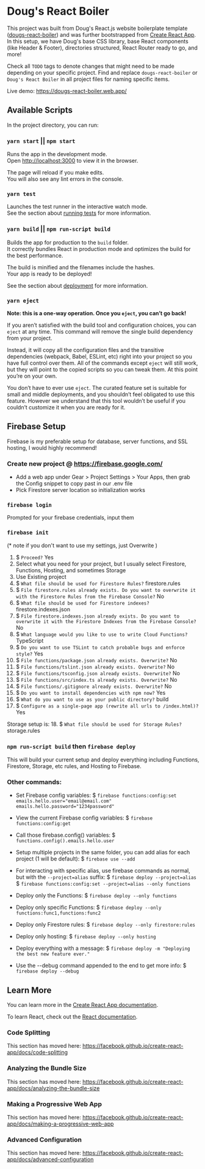 # Doug's React Boiler

This project was built from Doug's React.js website boilerplate template ([dougs-react-boiler](https://github.com/douglasrcjames/dougs-react-boiler)) and was further bootstrapped from [Create React App](https://github.com/facebook/create-react-app). In this setup, we have Doug's 
base CSS library, base React components (like Header & Footer), directories structured, React Router ready to go, and more! 

Check all `TODO` tags to denote changes that might need to be made depending on your specific project. Find and replace `dougs-react-boiler` or `Doug's React Boiler` in all project files for naming specific items.

Live demo: https://dougs-react-boiler.web.app/

## Available Scripts

In the project directory, you can run:

### `yarn start` || `npm start`

Runs the app in the development mode.<br />
Open [http://localhost:3000](http://localhost:3000) to view it in the browser.

The page will reload if you make edits.<br />
You will also see any lint errors in the console.

### `yarn test`

Launches the test runner in the interactive watch mode.<br />
See the section about [running tests](https://facebook.github.io/create-react-app/docs/running-tests) for more information.

### `yarn build` || `npm run-script build`

Builds the app for production to the `build` folder.<br />
It correctly bundles React in production mode and optimizes the build for the best performance.

The build is minified and the filenames include the hashes.<br />
Your app is ready to be deployed!

See the section about [deployment](https://facebook.github.io/create-react-app/docs/deployment) for more information.

### `yarn eject`

**Note: this is a one-way operation. Once you `eject`, you can’t go back!**

If you aren’t satisfied with the build tool and configuration choices, you can `eject` at any time. This command will remove the single build dependency from your project.

Instead, it will copy all the configuration files and the transitive dependencies (webpack, Babel, ESLint, etc) right into your project so you have full control over them. All of the commands except `eject` will still work, but they will point to the copied scripts so you can tweak them. At this point you’re on your own.

You don’t have to ever use `eject`. The curated feature set is suitable for small and middle deployments, and you shouldn’t feel obligated to use this feature. However we understand that this tool wouldn’t be useful if you couldn’t customize it when you are ready for it.


## Firebase Setup

Firebase is my preferable setup for database, server functions, and SSL hosting, I would highly recommend!

### Create new project @ https://firebase.google.com/

 - Add a web app under Gear > Project Settings > Your Apps, then grab the Config snippet to copy past in our .env file
 - Pick Firestore server location so initialization works
 
### `firebase login`

Prompted for your firebase credentials, input them

### `firebase init`
  (* note if you don't want to use my settings, just Overwrite )
  1. $ `Proceed?` Yes
  2. Select what you need for your project, but I usually select Firestore, Functions, Hosting, and sometimes Storage
  3. Use Existing project
  4. $ `What file should be used for Firestore Rules?` firestore.rules
  5. $ `File firestore.rules already exists. Do you want to overwrite it with the Firestore Rules from the Firebase Console?` No
  6. $ `What file should be used for Firestore indexes?` firestore.indexes.json
  7. $ `File firestore.indexes.json already exists. Do you want to overwrite it with the Firestore Indexes from the Firebase Console?` No
  8. $ `What language would you like to use to write Cloud Functions?` TypeScript 
  9. $ `Do you want to use TSLint to catch probable bugs and enforce style?` Yes
 10. $ `File functions/package.json already exists. Overwrite?` No
 11. $ `File functions/tslint.json already exists. Overwrite?` No
 12. $ `File functions/tsconfig.json already exists. Overwrite?` No
 13. $ `File functions/src/index.ts already exists. Overwrite?` No
 14. $ `File functions/.gitignore already exists. Overwrite?` No
 15. $ `Do you want to install dependencies with npm now?` Yes
 16. $ `What do you want to use as your public directory?` build
 17. $ `Configure as a single-page app (rewrite all urls to /index.html)?` Yes
 
 Storage setup is: 
 18.  $ `What file should be used for Storage Rules?` storage.rules

### `npm run-script build` then `firebase deploy`

This will build your current setup and deploy everything including Functions, Firestore, Storage, etc rules, and Hosting to Firebase.

### Other commands: 
- Set Firebase config variables:
$ `firebase functions:config:set emails.hello.user="email@email.com" emails.hello.password="1234password"`

- View the current Firebase config variables:
$ `firebase functions:config:get`

- Call those firebase.config() variables:
 $ `functions.config().emails.hello.user`

- Setup multiple projects in the same folder, you can add alias for each project (1 will be default):
 $ `firebase use --add`

- For interacting with specific alias, use firebase commands as normal, but with the `--project=alias` suffix: 
 $ `firebase deploy --project=alias`
 $ `firebase functions:config:set --project=alias --only functions`

- Deploy only the Functions:
 $ `firebase deploy --only functions`

- Deploy only specific Functions:
 $ `firebase deploy --only functions:func1,functions:func2`

- Deploy only Firestore rules:
 $ `firebase deploy --only firestore:rules`

- Deploy only hosting:
 $ `firebase deploy --only hosting`

- Deploy everything with a message:
 $ `firebase deploy -m "Deploying the best new feature ever."`

- Use the --debug command appended to the end to get more info:
 $ `firebase deploy --debug`

## Learn More

You can learn more in the [Create React App documentation](https://facebook.github.io/create-react-app/docs/getting-started).

To learn React, check out the [React documentation](https://reactjs.org/).

### Code Splitting

This section has moved here: https://facebook.github.io/create-react-app/docs/code-splitting

### Analyzing the Bundle Size

This section has moved here: https://facebook.github.io/create-react-app/docs/analyzing-the-bundle-size

### Making a Progressive Web App

This section has moved here: https://facebook.github.io/create-react-app/docs/making-a-progressive-web-app

### Advanced Configuration

This section has moved here: https://facebook.github.io/create-react-app/docs/advanced-configuration


